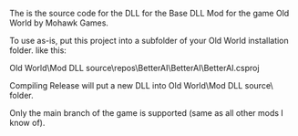 The is the source code 
for the DLL 
for the Base DLL Mod
for the game Old World
by Mohawk Games.

To use as-is, put this project into a subfolder of your Old World installation folder.
like this:

Old World\Mod DLL source\repos\BetterAI\BetterAI\BetterAI.csproj

Compiling Release will put a new DLL into Old World\Mod DLL source\ folder.

Only the main branch of the game is supported (same as all other mods I know of). 
